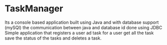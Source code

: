 # TaskManager

Its a console based application built using Java and with database support (mySQl) 
the communication between java and database id done using JDBC
Simple application that registers a user ad task for a user get all the task save the status of the tasks and deletes a task.


